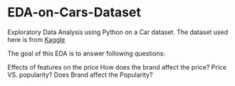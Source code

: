 # EDA-on-Cars-Dataset
Exploratory Data Analysis using Python on a Car dataset. The dataset used here is from [Kaggle](https://www.kaggle.com/datasets/CooperUnion/cardataset/data)

The goal of this EDA is to answer following questions:

Effects of features on the price
How does the brand affect the price?
Price VS. popularity?
Does Brand affect the Popularity?
